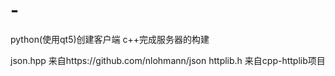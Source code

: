 # -
python(使用qt5)创建客户端 c++完成服务器的构建

json.hpp 来自https://github.com/nlohmann/json
httplib.h 来自cpp-httplib项目
